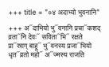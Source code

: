 +++
title = "०४ अदाभ्यो भुवनानि"

+++
अ᳓दाभियो भु᳓वनानि प्रचा᳓कशद्  
व्रता᳓नि देवः᳓ सविता᳓भि᳓ रक्षते  
प्रा᳓स्राग् बाहू᳓ भु᳓वनस्य प्रजा᳓भियो  
धृत᳓व्रतो महो᳓ अ᳓ज्मस्य राजति